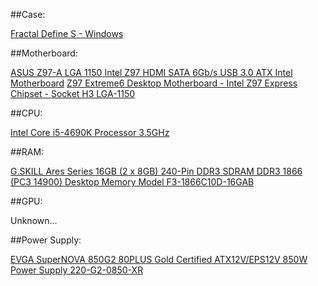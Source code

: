 ##Case:

[Fractal Define S - Windows](http://www.fractal-design.com/home/product/cases/define-series/define-s-window)

##Motherboard:

[ASUS Z97-A LGA 1150 Intel Z97 HDMI SATA 6Gb/s USB 3.0 ATX Intel Motherboard](http://www.newegg.com/Product/Product.aspx?Item=N82E16813132118&nm_mc=AFC-C8Junction&cm_mmc=AFC-C8Junction-_-na-_-na-_-na&cm_sp=&AID=10446076&PID=3938566&SID=)
[Z97 Extreme6 Desktop Motherboard - Intel Z97 Express Chipset - Socket H3 LGA-1150](http://www.amazon.com/Z97-Extreme6-Desktop-Motherboard-LGA-1150/dp/B00K8PLZUQ/ref=cm_cr_pr_product_top?ie=UTF8)

##CPU:

[Intel Core i5-4690K Processor 3.5GHz](http://www.amazon.com/dp/B00KPRWB9G/?tag=pcpapi-20)

##RAM:

[G.SKILL Ares Series 16GB (2 x 8GB) 240-Pin DDR3 SDRAM DDR3 1866 (PC3 14900) Desktop Memory Model F3-1866C10D-16GAB](http://www.newegg.com/Product/Product.aspx?Item=N82E16813132118&nm_mc=AFC-C8Junction&cm_mmc=AFC-C8Junction-_-na-_-na-_-na&cm_sp=&AID=10446076&PID=3938566&SID=)

##GPU:

Unknown... 

##Power Supply:

[EVGA SuperNOVA 850G2 80PLUS Gold Certified ATX12V/EPS12V 850W Power Supply 220-G2-0850-XR](http://www.amazon.com/dp/B00IKDETOC/?tag=pcpapi-20)
